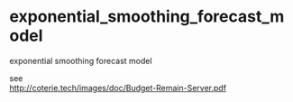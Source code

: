 # exponential_smoothing_forecast_model
exponential smoothing forecast model



see   
http://coterie.tech/images/doc/Budget-Remain-Server.pdf
